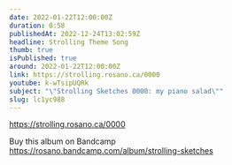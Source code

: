 ```yaml
---
date: 2022-01-22T12:00:00Z
duration: 0:58
publishedAt: 2022-12-24T13:02:59Z
headline: Strolling Theme Song
thumb: true
isPublished: true
around: 2022-01-22T12:00:00Z
link: https://strolling.rosano.ca/0000
youtube: k-wTsipUQRk
subject: "\"Strolling Sketches 0000: my piano salad\""
slug: lc1yc988
---
```

https://strolling.rosano.ca/0000

Buy this album on Bandcamp https://rosano.bandcamp.com/album/strolling-sketches
